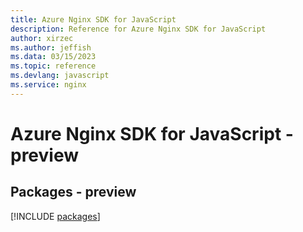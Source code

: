 ```yaml
---
title: Azure Nginx SDK for JavaScript
description: Reference for Azure Nginx SDK for JavaScript
author: xirzec
ms.author: jeffish
ms.data: 03/15/2023
ms.topic: reference
ms.devlang: javascript
ms.service: nginx
---
```

# Azure Nginx SDK for JavaScript - preview
## Packages - preview
[!INCLUDE [packages](nginx-index.md)]
